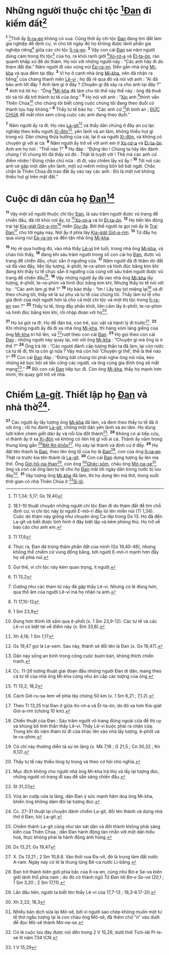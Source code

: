 # Những người thuộc chi tộc [^1@-ab95c0d2-2c63-4be4-9c7d-704d622ba5b1][Đan]() đi kiếm đất[^1-ab95c0d2-2c63-4be4-9c7d-704d622ba5b1]
<sup><b>1</b></sup> [^2@-ab95c0d2-2c63-4be4-9c7d-704d622ba5b1]Thời ấy [Ít-ra-en]() không có vua. Cũng thời ấy chi tộc [Đan]() đang tìm đất làm gia nghiệp để định cư, vì cho tới ngày đó họ không được lãnh phần gia nghiệp riêng[^2-ab95c0d2-2c63-4be4-9c7d-704d622ba5b1] giữa các chi tộc [Ít-ra-en](). <sup><b>2</b></sup> Vậy con cái [Đan]() sai năm người dũng cảm trong thị tộc[^3-ab95c0d2-2c63-4be4-9c7d-704d622ba5b1] của họ, ra khỏi ranh giới [^3@-ab95c0d2-2c63-4be4-9c7d-704d622ba5b1][Xo-rơ-a]() và [Ét-ta-ôn](), rảo quanh khắp xứ để do thám. Họ nói với những người này : “Các anh hãy đi do thám đất đai.” Năm người đi vào vùng núi [Ép-ra-im](). Đến gần nhà ông [Mi-kha]() và qua đêm tại đây. <sup><b>3</b></sup> Vì họ ở cạnh nhà ông [Mi-kha](), nên đã nhận ra tiếng[^4-ab95c0d2-2c63-4be4-9c7d-704d622ba5b1] của chàng thanh niên [Lê-vi]() ; họ đã rẽ qua đó và nói với anh : “Ai đã bảo anh tới đây ? Anh làm gì ở đây ? Chuyện gì đã xảy ra cho anh tại đây ?” <sup><b>4</b></sup> Anh trả lời họ : “Ông [^4@-ab95c0d2-2c63-4be4-9c7d-704d622ba5b1][Mi-kha]() đã làm cho tôi thế này thế này : ông đã thuê tôi và tôi đã trở thành tư tế của ông.” <sup><b>5</b></sup> Họ nói với anh : “[Xin]() anh [^5@-ab95c0d2-2c63-4be4-9c7d-704d622ba5b1]thỉnh vấn Thiên Chúa[^5-ab95c0d2-2c63-4be4-9c7d-704d622ba5b1] cho chúng tôi biết công cuộc chúng tôi đang theo đuổi có thành tựu hay không.” <sup><b>6</b></sup> Thầy tư tế bảo họ : “Các anh cứ [^6@-ab95c0d2-2c63-4be4-9c7d-704d622ba5b1]đi bình an ; [ĐỨC CHÚA]() để mắt nhìn xem công cuộc các anh đang theo đuổi.”

<sup><b>7</b></sup> Năm người ấy ra đi. Họ vào [La-gít]()[^6-ab95c0d2-2c63-4be4-9c7d-704d622ba5b1] và thấy dân chúng ở đây an cư lạc nghiệp theo kiểu người [Xi-đôn]()[^7-ab95c0d2-2c63-4be4-9c7d-704d622ba5b1], yên lành và an tâm, không thiếu hụt gì trong xứ. Dân chúng thừa hưởng của cải, lại ở xa người [Xi-đôn](), và không có chuyện gì với ai cả. <sup><b>8</b></sup> Năm người ấy trở về với anh em ở [Xo-rơ-a]() và [Ét-ta-ôn](). Anh em họ hỏi : “Thế nào ?” <sup><b>9</b></sup> Họ đáp : “Đứng lên ! Chúng ta hãy lên đánh chúng ! Vì chúng tôi đã thấy xứ đó : Thật là tuyệt vời ! Thế mà các anh cứ điềm nhiên ! Đừng chần chừ nữa : đi đi, vào chiếm lấy xứ ấy ! <sup><b>10</b></sup> Tới nơi các anh sẽ gặp một dân yên lành, một xứ mênh mông bốn bề bát ngát. Chắc chắn là Thiên Chúa đã trao đất ấy vào tay các anh : Đó là một nơi không thiếu hụt gì trên mặt đất.”


# Cuộc di dân của họ [Đan]()[^8-ab95c0d2-2c63-4be4-9c7d-704d622ba5b1]
<sup><b>11</b></sup> Vậy một số người thuộc chi tộc [Đan](), là sáu trăm người được vũ trang để chiến đấu, đã rời khỏi nơi ấy, từ [^7@-ab95c0d2-2c63-4be4-9c7d-704d622ba5b1][Xo-rơ-a]() và từ [Ét-ta-ôn](). <sup><b>12</b></sup> Họ tiến lên đóng trại tại [Kia-giát Giơ-a-rim]()[^9-ab95c0d2-2c63-4be4-9c7d-704d622ba5b1] miền [Giu-đa](). Bởi thế người ta gọi nơi ấy là [Trại Đan]()[^10-ab95c0d2-2c63-4be4-9c7d-704d622ba5b1] cho tới ngày nay. Nơi ấy ở phía tây [Kia-giát Giơ-a-rim](). <sup><b>13</b></sup> Từ đấy họ qua vùng núi [Ép-ra-im]() và đến tận nhà ông [Mi-kha]().

<sup><b>15</b></sup> Họ rẽ qua hướng đó, vào nhà thầy [Lê-vi]() trẻ tuổi, trong nhà ông [Mi-kha](), và chào hỏi thầy, <sup><b>16</b></sup> đang khi sáu trăm người trong số con cái họ [Đan](), được vũ trang để chiến đấu, chực sẵn ở ngưỡng cửa. <sup><b>17</b></sup> Năm người đã đi thăm dò đất và đã vào đấy, liền lấy tượng, ê-phốt, te-ra-phim và hình đúc bằng kim khí đang khi thầy tư tế chực sẵn ở ngưỡng cửa cùng với sáu trăm người được vũ trang để chiến đấu[^12-ab95c0d2-2c63-4be4-9c7d-704d622ba5b1]. <sup><b>18</b></sup> Vậy những người ấy đã vào nhà ông [Mi-kha]() lấy tượng, ê-phốt, te-ra-phim và hình đúc bằng kim khí. Nhưng thầy tư tế nói với họ : “Các anh làm gì thế ?” <sup><b>19</b></sup> Họ bảo thầy : “Im ! Lấy tay bịt miệng lại[^13-ab95c0d2-2c63-4be4-9c7d-704d622ba5b1] và đi theo chúng tôi, thầy sẽ là sư phụ và tư tế của chúng tôi. Thầy làm tư tế cho gia đình của một người hơn là cho cả một chi tộc và một thị tộc trong [Ít-ra-en]() sao ?” <sup><b>20</b></sup> Thầy tư tế, lòng đầy phấn khởi, liền cầm lấy ê-phốt, te-ra-phim và hình đúc bằng kim khí, rồi nhập đoàn với họ[^14-ab95c0d2-2c63-4be4-9c7d-704d622ba5b1].

<sup><b>21</b></sup> Họ lui gót ra đi. Họ để đàn bà, con trẻ, súc vật và hành lý đi trước[^15-ab95c0d2-2c63-4be4-9c7d-704d622ba5b1]. <sup><b>22</b></sup> Khi những người ấy đã đi xa nhà ông [Mi-kha](), thì hàng xóm láng giềng của ông [Mi-kha]() tri hô lên, và [^9@-ab95c0d2-2c63-4be4-9c7d-704d622ba5b1]rượt theo con cái [Đan](). <sup><b>23</b></sup> Họ gọi theo con cái [Đan]() ; những người này quay lại, nói với ông [Mi-kha]() : “Chuyện gì mà ông la ó thế ?” <sup><b>24</b></sup> Ông trả lời : “Các ngươi đánh cắp tượng thần ta đã làm, lại còn rước cả tư tế đi, thì ta còn gì nữa ? Vậy mà còn hỏi ‘Chuyện gì thế’, thế là thế nào ?” <sup><b>25</b></sup> Con cái [Đan]() đáp : “Đừng bắt chúng tôi phải nghe ông nói nữa, kẻo những kẻ bực bội sẽ tấn công các người, và ông cùng gia đình ông sẽ mất mạng[^16-ab95c0d2-2c63-4be4-9c7d-704d622ba5b1].” <sup><b>26</b></sup> Rồi con cái [Đan]() tiếp tục đi. Còn ông [Mi-kha](), thấy họ mạnh hơn mình, thì quay gót trở về nhà.


# Chiếm [La-gít](). Thiết lập họ [Đan]() và nhà thờ[^17-ab95c0d2-2c63-4be4-9c7d-704d622ba5b1].
<sup><b>27</b></sup> Các người ấy lấy tượng ông [Mi-kha]() đã làm, và đem theo thầy tư tế đã ở với ông ; rồi họ đánh [La-gít](), chống một dân yên lành và an tâm. Họ dùng lưỡi kiếm chém giết dân ấy và nổi lửa đốt thành[^18-ab95c0d2-2c63-4be4-9c7d-704d622ba5b1]. <sup><b>28</b></sup> Không có ai tiếp cứu, vì thành ấy ở xa [Xi-đôn]() và không có liên hệ gì với ai cả. Thành ấy nằm trong thung lũng gần [^10@-ab95c0d2-2c63-4be4-9c7d-704d622ba5b1][Bết Rơ-khốp]()[^19-ab95c0d2-2c63-4be4-9c7d-704d622ba5b1]. Họ xây lại thành và định cư ở đấy. <sup><b>29</b></sup> Họ đặt tên thành là [Đan](), theo tên ông tổ của họ là [Đan]()[^20-ab95c0d2-2c63-4be4-9c7d-704d622ba5b1], con của ông [Ít-ra-en](). Thật ra trước kia tên thành là [La-gít](). <sup><b>30</b></sup> Con cái [Đan]() dựng tượng ấy lên mà thờ. Ông [Giơ-hô-na-than]()[^21-ab95c0d2-2c63-4be4-9c7d-704d622ba5b1], con ông [^11@-ab95c0d2-2c63-4be4-9c7d-704d622ba5b1][Ghéc-sôm](), cháu ông [Mơ-na-se]()[^22-ab95c0d2-2c63-4be4-9c7d-704d622ba5b1], ông và con cái ông làm tư tế cho họ [Đan]() mãi tới ngày dân trong nước bị lưu đày[^23-ab95c0d2-2c63-4be4-9c7d-704d622ba5b1]. <sup><b>31</b></sup> Vậy tượng ông [Mi-kha]() đã làm, thì họ dựng lên mà thờ, trong suốt thời gian có nhà Thiên Chúa ở [^12@-ab95c0d2-2c63-4be4-9c7d-704d622ba5b1][Si-lô]().

[^1-ab95c0d2-2c63-4be4-9c7d-704d622ba5b1]: 18,1-10 thuật chuyện những người chi tộc Đan đi do thám đất để tìm chỗ định cư, vì chi tộc này bị người E-mô-ri đẩy lùi lên miền núi (Tl 1,34). Cuộc do thám này giống như chuyện ông Ca-lếp trong Ds 13. Họ đã đến La-gít và biết được tình hình ở đây biệt lập và kém phòng thủ. Họ trở về báo cáo cho anh em.
[^2-ab95c0d2-2c63-4be4-9c7d-704d622ba5b1]: Thực ra, Đan đã trúng thăm phần đất của mình (Gs 19,40-46), nhưng không thể chiếm cứ vùng đồng bằng, bởi người E-mô-ri mạnh hơn đẩy họ về phía núi.
[^3-ab95c0d2-2c63-4be4-9c7d-704d622ba5b1]: Gọi thế, vì chi tộc này kém quan trọng, ít người.
[^4-ab95c0d2-2c63-4be4-9c7d-704d622ba5b1]: Dường như các thám tử này đã gặp thầy Lê-vi. Nhưng có lẽ đúng hơn, qua thổ âm của người Lê-vi mà họ nhận ra anh.
[^5-ab95c0d2-2c63-4be4-9c7d-704d622ba5b1]: Đúng hơn thỉnh lời sấm qua ê-phốt (x. 1 Sm 23,9-12). Các tư tế và các Lê-vi có biệt tài về điểm này (x. Đnl 33,8).
[^6-ab95c0d2-2c63-4be4-9c7d-704d622ba5b1]: Gs 19,47 gọi là Le-sem. Sau này, thành sẽ đổi tên là Đan (x. Gs 19,47).
[^7-ab95c0d2-2c63-4be4-9c7d-704d622ba5b1]: Dân này sống an bình trong công cuộc buôn bán, không thích chiến tranh.
[^8-ab95c0d2-2c63-4be4-9c7d-704d622ba5b1]: Cc. 11-26 tường thuật giai đoạn đầu những người Đan di dân, mang theo cả tư tế của nhà ông Mi-kha cũng như ăn cắp các tượng của ông.
[^9-ab95c0d2-2c63-4be4-9c7d-704d622ba5b1]: Cách Giê-ru-sa-lem về phía tây chừng 50 km (x. 1 Sm 6,21 ; 7,1.2).
[^10-ab95c0d2-2c63-4be4-9c7d-704d622ba5b1]: Theo Tl 13,25 trại Đan ở giữa Xo-rơ-a và Ét-ta-ôn, do đó xa hơn Kia-giát Giơ-a-rim (chừng 10 km).
[^12-ab95c0d2-2c63-4be4-9c7d-704d622ba5b1]: Chiến thuật của Đan : Sáu trăm người võ trang đứng ngoài cửa để thị uy và khủng bố tinh thần thầy Lê-vi. Thầy Lê-vi buộc phải ra chặn cửa. Trong khi đó năm thám tử đi cửa khác lẻn vào nhà lấy tượng, ê-phốt và te-ra-phim.
[^13-ab95c0d2-2c63-4be4-9c7d-704d622ba5b1]: Cử chỉ này thường diễn tả sự im lặng (x. Mk 7,16 ; G 21,5 ; Cn 30,32 ; Kn 8,12).
[^14-ab95c0d2-2c63-4be4-9c7d-704d622ba5b1]: Thầy tư tế này thiếu lòng tự trọng và theo cơ hội chủ nghĩa.
[^15-ab95c0d2-2c63-4be4-9c7d-704d622ba5b1]: Mục đích không cho người nhà ông Mi-kha trả thù và lấy lại tượng đúc, những người võ trang đi sau để sẵn sàng chiến đấu.
[^16-ab95c0d2-2c63-4be4-9c7d-704d622ba5b1]: Vừa ăn cướp vừa la làng, dân Đan ỷ sức mạnh hăm doạ ông Mi-kha, khiến ông không dám đòi lại tượng đúc.
[^17-ab95c0d2-2c63-4be4-9c7d-704d622ba5b1]: Cc. 27-31 thuật lại chuyện đánh chiếm La-gít, đổi tên thành và dựng nhà thờ ở Đan, tức La-gít.
[^18-ab95c0d2-2c63-4be4-9c7d-704d622ba5b1]: Chiếm thành La-gít cũng như tàn sát dân và đốt thành không phải sáng kiến của Thiên Chúa ; dân Đan hành động tàn nhẫn với một dân hiếu hoà, thực không phải là hành động anh hùng.
[^19-ab95c0d2-2c63-4be4-9c7d-704d622ba5b1]: X. Ds 13,21 ; 2 Sm 10,6.8. Vào thời vua Đa-vít, đó là trung tâm đất nước A-ram. Ngày nay có lẽ là thung lũng Bê-ca nước Li-băng.
[^20-ab95c0d2-2c63-4be4-9c7d-704d622ba5b1]: Đan trở thành biên giới phía bắc của Ít-ra-en, cũng như Bơ-e Se-va biên giới lãnh thổ phía nam ; do đó có thành ngữ *Từ Đan tới Bơ-e Se-va* (20,1 ; 1 Sm 3,20 ; 2 Sm 17,11).
[^21-ab95c0d2-2c63-4be4-9c7d-704d622ba5b1]: Lần đầu tiên, người ta biết tên thầy Lê-vi của 17,7-13 ; 18,3-6.17-20.
[^22-ab95c0d2-2c63-4be4-9c7d-704d622ba5b1]: Nhiều bản dịch sửa lại Mô-sê, bởi vì người sao chép không muốn một tư tế thờ ngẫu tượng lại là con cháu ông Mô-sê, đã thêm chữ “n” vào dưới để đọc Mô-sê thành Mơ-na-se.
[^23-ab95c0d2-2c63-4be4-9c7d-704d622ba5b1]: Có lẽ cuộc lưu đày được nói đến trong 2 V 15,29, dưới thời Tích-lát Pi-le-xe III năm 734 tCN.
[^1@-ab95c0d2-2c63-4be4-9c7d-704d622ba5b1]: Tl 1,34; 5,17; Gs 19,40
[^2@-ab95c0d2-2c63-4be4-9c7d-704d622ba5b1]: Tl 17,6
[^3@-ab95c0d2-2c63-4be4-9c7d-704d622ba5b1]: Tl 13,2
[^4@-ab95c0d2-2c63-4be4-9c7d-704d622ba5b1]: Tl 17,10-12
[^5@-ab95c0d2-2c63-4be4-9c7d-704d622ba5b1]: 1 Sm 23,9
[^6@-ab95c0d2-2c63-4be4-9c7d-704d622ba5b1]: Xh 4,18; 1 Sm 1,17
[^7@-ab95c0d2-2c63-4be4-9c7d-704d622ba5b1]: Tl 13,2; 18,2
[^9@-ab95c0d2-2c63-4be4-9c7d-704d622ba5b1]: St 31,23
[^10@-ab95c0d2-2c63-4be4-9c7d-704d622ba5b1]: Ds 13,21; Gs 19,47
[^11@-ab95c0d2-2c63-4be4-9c7d-704d622ba5b1]: Xh 2,22; 18,3
[^12@-ab95c0d2-2c63-4be4-9c7d-704d622ba5b1]: 1 V 15,29